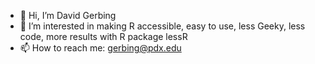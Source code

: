 - 👋 Hi, I’m David Gerbing
- 👀 I’m interested in making R accessible, easy to use, less Geeky, less code, more results with R package lessR
- 📫 How to reach me: gerbing@pdx.edu

<!---
dgerbing/dgerbing is a ✨ special ✨ repository because its `README.md` (this file) appears on your GitHub profile.
You can click the Preview link to take a look at your changes.
--->
